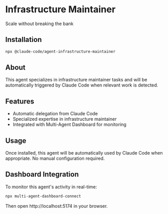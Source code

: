 # Infrastructure Maintainer

Scale without breaking the bank

## Installation

```bash
npx @claude-code/agent-infrastructure-maintainer
```

## About

This agent specializes in infrastructure maintainer tasks and will be automatically triggered by Claude Code when relevant work is detected.

## Features

- Automatic delegation from Claude Code
- Specialized expertise in infrastructure maintainer
- Integrated with Multi-Agent Dashboard for monitoring

## Usage

Once installed, this agent will be automatically used by Claude Code when appropriate. No manual configuration required.

## Dashboard Integration

To monitor this agent's activity in real-time:

```bash
npx multi-agent-dashboard-connect
```

Then open http://localhost:5174 in your browser.
